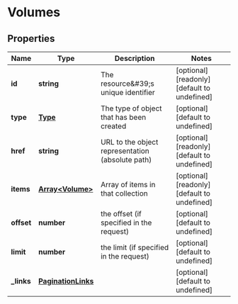 # Volumes

## Properties
| Name | Type | Description | Notes |
| ------------ | ------------- | ------------- | ------------- |
| **id** | **string** | The resource\&#39;s unique identifier | [optional] [readonly] [default to undefined] |
| **type** | [**Type**](Type.md) | The type of object that has been created | [optional] [default to undefined] |
| **href** | **string** | URL to the object representation (absolute path) | [optional] [readonly] [default to undefined] |
| **items** | [**Array&lt;Volume&gt;**](Volume.md) | Array of items in that collection | [optional] [readonly] [default to undefined] |
| **offset** | **number** | the offset (if specified in the request) | [optional] [default to undefined] |
| **limit** | **number** | the limit (if specified in the request) | [optional] [default to undefined] |
| **_links** | [**PaginationLinks**](PaginationLinks.md) |  | [optional] [default to undefined] |


